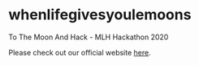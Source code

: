# whenlifegivesyoulemoons
To The Moon And Hack - MLH Hackathon 2020

Please check out our official website [here](https://whenlifegivesyoulemoons.space).
